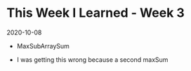 # This Week I Learned - Week 3

2020-10-08

* MaxSubArraySum

- I was getting this wrong because a second maxSum
